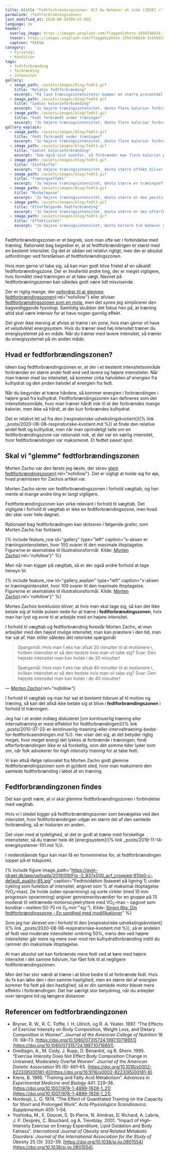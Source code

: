 ```yaml
---
title: &title "Fedtforbrændingszonen: Alt du behøver at vide [2020] 🔥"
permalink: /fedtforbraeningszonen/
last_modified_at: 2020-08-24T09:41:09Z
language: da
header:
  overlay_image: https://images.unsplash.com/flagged/photo-1556746834-1cb5b8fabd54?ixlib=rb-1.2.1&ixid=eyJhcHBfaWQiOjEyMDd9&auto=format&fit=crop&w=1952&q=80
  teaser: https://images.unsplash.com/flagged/photo-1556746834-1cb5b8fabd54?ixlib=rb-1.2.1&ixid=eyJhcHBfaWQiOjEyMDd9&auto=format&fit=crop&w=400&q=80
  caption: *title
category:
  - Fysiologi
  - Kondition
tags:
  - fedtforbrænding
  - forbrænding
  - intensitet
gallery:
  - image_path: /assets/images/blog/fedt1.gif
    title: "Relativ fedtforbrænding"
    excerpt: "På lave træningsintensiteter kommer en større procentdel af de forbrændte kalorier fra fedt. På de højeste intensiteter forbrænder man stort set kun kulhydrat."
  - image_path: /assets/images/blog/fedt4.gif
    title: "Samlet kalorieforbrænding"
    excerpt: "Jo højere træningsintensitet, desto flere kalorier forbrænder man pr. minut."
  - image_path: /assets/images/blog/fedt2.gif
    title: "Fedt forbrændt under træningen"
    excerpt: "Jo højere træningsintensitet, desto flere kalorier forbrænder man pr. minutDen absolutte mængde fedt i gram forbrændt pr. minut kan man beregne ved at kombinere de to ovenstående kurver. Herved kan man se, at ved en relativ intensitet på 60-70 % forbrænder man flest gram fedt pr. træningsminut. Denne observation har givet anledning til udnævnelse af den famøse _fedtforbrændingszone_."
gallery_explain:
  - image_path: /assets/images/blog/fedt3.gif
    title: "Fedt forbrændt under træningen"
    excerpt: "Jo højere træningsintensitet, desto flere kalorier forbrænder man pr. minut. Den absolutte mængde fedt i gram forbrændt pr. minut kan man beregne ved at kombinere de to ovenstående kurver. Herved kan man se, at ved en relativ intensitet på 60-70 % forbrænder man flest gram fedt pr. træningsminut. Denne observation har givet anledning til udnævnelse af den famøse _fedtforbrændingszone_."
  - image_path: /assets/images/blog/fedt3.gif
    title: "Samlet kalorieforbrænding"
    excerpt: "Som også vist ovenfor, så forbrænder man flere kalorier pr. minut jo højere intensiteten er."
  - image_path: /assets/images/blog/fedt3.gif
    title: "Stofskifte"
    excerpt: "Jo højere træningsintensitet, desto større effekt bliver der på stofskiftet. _Efterbrændingen_ bliver højere."
  - image_path: /assets/images/blog/fedt3.gif
    title: "Træningseffekt"
    excerpt: "Jo højere træningsintensitet, desto større er træningseffekten - man kommer hurtigere i god form."
  - image_path: /assets/images/blog/fedt3.gif
    title: "Muskelmasse"
    excerpt: "Jo højere træningsintensitet, desto større er den positive effekt på muskelmassen, hvilket på sigt giver mulighed for at forbrænde mere."
  - image_path: /assets/images/blog/fedt3.gif
    title: "Efterfølgende fedtforbrænding"
    excerpt: "Jo højere træningsintensitet, desto større er den efterfølgende fedtforbrænding. Kulhydrat man spiser bliver primært brugt til at fylde depoterne op med."
  - image_path: /assets/images/blog/fedt3.gif
    title: "Effektivitet"
    excerpt: "Jo højere træningsintensitet, desto kortere tid behøver man at bruge på motion for at få resultater."
---
```


Fedtforbrændingszonen er et begreb, som man ofte ser i forbindelse med træning. Rationalet bag begrebet er, at at fedtforbrændingen er størst med en bestemt intensitet. Og det er sådan set relativt rigtigt, men der er absolut udfordringer ved forståelsen af fedtforbrændingszonen.

Hvis man gerne vil tabe sig, så kan man godt blive fristet af en såkaldt fedtforbrændingszone. Der er imidlertid andre ting, der er meget vigtigere, hvis formålet med træningen er at tabe vægt. Navnet på fedtforbræningszonen kan således godt være lidt misvisende.

Der er rigtig mange, der [opfordrer til at glemme fedtforbrændingszonen](http://web.archive.org/web/20090314092028/http://www.motion-online.dk/sundhed_og_vaegt/vaegt_og_fedtprocent/glem_fedtforbraendingszonen/){:rel="nofollow"} eller afviser [fedtforbrændingszonen som en myte](https://arndalspa.dk/glem-80er-myten-om-fedtforbraending-2/), men det synes jeg simplicerer den bagvedliggende fysiologi. Samtidig skubber det fokus hen på, at træning altid skal være intensiv for at have nogen gavnlig effekt.

Det giver ikke mening at afvise at træne i en zone, hvis man gerne vil have et veludviklet energisystem. Hvis du træner med høj intensitet træner du energisystemet på en måde. Når du træner med lavere intensitet, så træner du energisystemet på en anden måde.

## Hvad er fedtforbrændingszonen?

Ideen bag fedtforbrændingszonen er, at der i et bestemt intensitetsområde forbrænder en større andel fedt end ved lavere og højere intensiteter. Når man træner med lav intensitet, så kommer cirka halvdelen af energien fra kulhydrat og den anden halvdel af energien fra fedt.

Når du begynder at træne hårdere, så kommer energien i forbrændingen i højere grad fra kulhydrat. Fedtforbrændingszonen kan defineres som det intensitetsområde, hvor man træner hårdt nok til at der forbrændes mange kalorier, men ikke så hårdt, at der kun forbrændes kulhydrat.

Det er relativt let ud fra den [respiratoriske udvekslingskvotient]({% link _posts/2020-08-08-respiratoriske-kvotient.md %}) at finde den relative andel fedt og kulhydrat, men når man oprindeligt talte om en fedtforbrændingszone var rationalet nok, at der var en særlig intensitet, hvor fedtforbrændingen var maksimeret. Et fedtet _sweet spot_.

## Skal vi "glemme" fedtforbrændingszonen

Morten Zacho var den første jeg læste, der skrev [glem fedtforbrændingszonen](http://web.archive.org/web/20090314092028/http://www.motion-online.dk/sundhed_og_vaegt/vaegt_og_fedtprocent/glem_fedtforbraendingszonen/){:rel="nofollow"}. Det er vigtigt at holde sig for øje, hvad præmissen for Zachos artikel var.

Morten Zacho skrev om fedtforbrændingszonen i forhold vægttab, og han mente at mange andre ting er langt vigtigere.

Fedtforbrændingszonen kan virke relevant i forhold til vægttab. Det vigtigste i forhold til vægttab er ikke en fedtforbrændingszone, men hvad der sker over hele døgnet.

Rationalet bag fedtforbrædingen kan skitseres i følgende grafer, som Morten Zacho har forklaret.

{% include feature_row id="gallery" type="left" caption="x-aksen er træningsintensiteten, hvor 100 svarer til den maximale iltoptagelse. Figurerne er skematiske til illustrationsformål. Kilde: [Morten Zacho](http://web.archive.org/web/20090314092028/http://www.motion-online.dk/sundhed_og_vaegt/vaegt_og_fedtprocent/glem_fedtforbraendingszonen/){:rel='nofollow'}" %}

Men når man kigger på vægttab, så er der også andre forhold at tage hensyn til:

{% include feature_row id="gallery_explain" type="left" caption="x-aksen er træningsintensitet, hvor 100 svarer til den maximale iltoptagelse. Figurerne er skematiske til illustrationsformål. Kilde: [Morten Zacho](http://web.archive.org/web/20090314092028/http://www.motion-online.dk/sundhed_og_vaegt/vaegt_og_fedtprocent/glem_fedtforbraendingszonen/){:rel='nofollow'}" %}

Morten Zachos konklusion bliver, at hvis man skal tage sig, så kan det ikke betale sig at holde pulsen nede for at træne i **fedtforbrændingszonen**, hvis man har lyst og evne til at arbejde med en højere intensitet.

I forhold til vægttab og fedtforbrænding foreslår Morten Zacho, at man arbejder med den højest mulige intensitet, man kan præstere i den tid, man har sat af. Han stiller således det retoriske spørgsmål:

> Spørgsmål: Hvis man f.eks har afsat 20 minutter til at motionere i, hvilken intensitet er så den bedste hvis man vil tabe sig?
> Svar: Den højeste intensitet man kan holde i de 20 minutter!
>
> Spørgsmål: Hvis man f.eks har afsat 40 minutter til at motionere i, hvilken intensitet er så den bedste hvis man vil tabe sig?
> Svar: Den højeste intensitet man kan holde i de 40 minutter!

— <cite>[Morten Zacho](http://web.archive.org/web/20090314092028/http://www.motion-online.dk/sundhed_og_vaegt/vaegt_og_fedtprocent/glem_fedtforbraendingszonen/){:rel="nofollow"}</cite>

I forhold til vægttab og man har sat et bestemt tidsrum af til motion og træning, så kan det altså ikke betale sig at blive i **fedtforbrændingszonen** i forhold til træningen.

Jeg har i et andet indlæg diskuteret [om kontinuerlig træning eller intervaltræning er mest effektivt for fedtforbrændingen]({% link _posts/2010-07-22-er-kontinuerlig-traening-eller-intervaltraening-bedst-for-fedtforbraendningen.md %}). Her viser det sig, at det betyder rigtig meget, hvor meget energi det lykkes at forbrænde i træningen, fordi efterforbrændingen ikke er så forskellig, som det somme tider lyder som om, når folk advokerer for _high intensity training_ for at tabe fedt.

Vi kan altså ifølge rationalet fra Morten Zacho godt glemme fedtforbrændingszonen som et gyldent sted, hvor man maksimere den samlede fedtforbrænding i løbet af en træning.

## Fedtforbrændingzonen findes

Det kan godt være, at vi skal glemme fedtforbrændingszonen i forbindelse med vægttab. 

Hvis vi i stedet kigger på fedtforbrændingszonen som bevægelse ved den intensitet, hvor fedtforbrændingen udgør en større del af den samlede forbrænding, så er historien en anden.

Det viser med al tydelighed, at det er godt at træne med forskellige intensiteter, så du træner hele dit [energisystem]({% link _posts/2019-11-14-energisystemer-101.md %}).

I nedenstående figur kan man få en fornemmelse for, at fedtforbrændingen topper på et tidspunkt.

{% include figure image_path="https://gym-idraet.dk/app/uploads/2019/09/Fig.-2_837x500_acf_cropped-610x0-c-default_quality-85.jpg" caption="Fedtoxidation (baseret på ligning 1) under cykling som funktion af intensitet, angivet som % af maksimal iltoptagelse (VO₂–max). De hvide (uden opvarmning) og sorte cirkler (med 10 min progressiv opvarmning) angiver gennemsnitsværdier for en gruppe på 13 moderat til veltrænede motionscykelryttere med VO₂–max – opgivet som kondital – mellem 50-70 ml O₂·min⁻¹·kg⁻¹). Kilde: [Simon Riis: Din fedtforbrændingszone - En sandhed med modifikationer](https://gym-idraet.dk/nyheder-viden/din-fedtforbraendingszone-en-sandhed-med-modifikationer/)" %}

Som jeg har skrevet om i forhold til den [respiratoriske udvekslingskvotient]({% link _posts/2020-08-08-respiratoriske-kvotient.md %}), så er andelen af fedt ved moderate intensiteter omkring 50%, mens den ved højere intensiteter går mere og mere over mod ren kulhydratforbrænding indtil du rammer din maksimale iltoptagelse.

At man absolut set kan forbrænde mere fedt ved at køre med højere intensitet i det samme tidsrum, har fået folk til at negligere fedtforbrændingszonen. 

Men det har stor værdi at træne i at blive bedre til at forbrænde fedt. Hvis du fx kan løbe den i den samme hastighed, men en større del af energien kommer fra fedt på den hastighed, så er din samlede motor blevet mere effektiv i forbrændingen. Det har særligt stor betydning, når du arbejder over længere tid og længere distancer.

## Referencer om fedtforbrændingzonen

- Bryner, R. W., R. C. Toffle, I. H. Ullrich, og R. A. Yeater. 1997. “The Effects of Exercise Intensity on Body Composition, Weight Loss, and Dietary Composition in Women”. _Journal of the American College of Nutrition_ 16 (1): 68–73. [https://doi.org/10.1080/07315724.1997.10718651](https://doi.org/10.1080/07315724.1997.10718651).
- Grediagin, A., M. Cody, J. Rupp, D. Benardot, og R. Shern. 1995. “Exercise Intensity Does Not Effect Body Composition Change in Untrained, Moderately Overfat Women”. _Journal of the American Dietetic Association_ 95 (6): 661–65. [https://doi.org/10.1016/s0002-8223(95)00181-6](https://doi.org/10.1016/s0002-8223(95)00181-6).
- Kiens, B. 1998. “Training and Fatty Acid Metabolism”. _Advances in Experimental Medicine and Biology_ 441: 229–38. [https://doi.org/10.1007/978-1-4899-1928-1_21](https://doi.org/10.1007/978-1-4899-1928-1_21).
- Nordesjö, L. O. 1974. “The Effect of Quantitated Training on the Capacity for Short and Prolonged Work”. _Acta Physiologica Scandinavica. Supplementum_ 405: 1–54.
- Yoshioka, M., E. Doucet, S. St-Pierre, N. Alméras, D. Richard, A. Labrie, J. P. Després, C. Bouchard, og A. Tremblay. 2001. “Impact of High-Intensity Exercise on Energy Expenditure, Lipid Oxidation and Body Fatness”. _International Journal of Obesity and Related Metabolic Disorders: Journal of the International Association for the Study of Obesity_ 25 (3): 332–39. [https://doi.org/10.1038/sj.ijo.0801554](https://doi.org/10.1038/sj.ijo.0801554).

